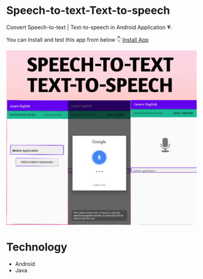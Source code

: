 # Speech-to-text-Text-to-speech
Convert Speech-to-text | Text-to-speech in Android Application :heartpulse:.

You can Install and test this app from below 👇
[Install App](https://www.github.comSayaliDalal/Speech-to-text-Text-to-speech/blob/master/media/app-debug.apk)

![alt text](https://github.com/SayaliDalal/Speech-to-text-Text-to-speech/blob/master/media/App.png?raw=true)


# Technology
* Android
* Java
